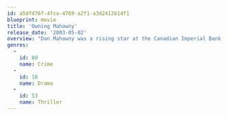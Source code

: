 ```yaml
---
id: a5dfd76f-4fca-4769-a2f1-a3d2412b14f1
blueprint: movie
title: 'Owning Mahowny'
release_date: '2003-05-02'
overview: "Dan Mahowny was a rising star at the Canadian Imperial Bank of Commerce. At twenty-four he was assistant manager of a major branch in the heart of Toronto's financial district. To his colleagues he was a workaholic. To his customers, he was astute, decisive and helpful. To his friends, he was a quiet, but humorous man who enjoyed watching sports on television. To his girlfriend, he was shy but engaging. None of them knew the other side of Dan Mahowny--the side that executed the largest single-handed bank fraud in Canadian history, grossing over $10 million in eighteen months to feed his gambling obsession."
genres:
  -
    id: 80
    name: Crime
  -
    id: 18
    name: Drama
  -
    id: 53
    name: Thriller
---
```

